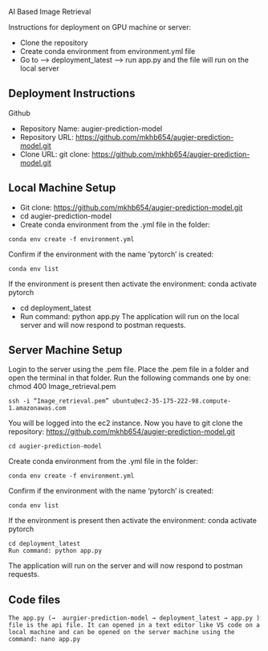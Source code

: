 AI Based Image Retrieval

Instructions for deployment on GPU machine or server:
- Clone the repository
- Create conda environment from environment.yml file
- Go to --> deployment_latest --> run app.py and the file will run on the local server


## Deployment Instructions
Github
- Repository Name: augier-prediction-model
- Repository URL: https://github.com/mkhb654/augier-prediction-model.git 
- Clone URL: git clone: https://github.com/mkhb654/augier-prediction-model.git 
## Local Machine Setup
- Git clone: https://github.com/mkhb654/augier-prediction-model.git 
- cd augier-prediction-model
- Create conda environment from the .yml file in the folder: 
```
conda env create -f environment.yml 
```
Confirm if the environment with the name ‘pytorch’ is created: 
```
conda env list
```
If the environment is present then activate the environment: conda activate pytorch
* cd deployment_latest
* Run command: python app.py 
The application will run on the local server and will now respond to postman requests. 
## Server Machine Setup
Login to the server using the .pem file. Place the .pem file in a folder and open the terminal in that folder. Run the following commands one by one: 
chmod 400 Image_retrieval.pem
```
ssh -i “Image_retrieval.pem” ubuntu@ec2-35-175-222-98.compute-1.amazonawas.com 
```
You will be logged into the ec2 instance. Now you have to git clone the repository: https://github.com/mkhb654/augier-prediction-model.git 
```
cd augier-prediction-model
```
Create conda environment from the .yml file in the folder: 
```
conda env create -f environment.yml 
```
Confirm if the environment with the name ‘pytorch’ is created: 
```
conda env list
```
If the environment is present then activate the environment: conda activate pytorch
```
cd deployment_latest
Run command: python app.py
``` 
The application will run on the server and will now respond to postman requests. 
##  Code files
```
The app.py (→  aurgier-prediction-model → deployment_latest → app.py ) file is the api file. It can opened in a text editor like VS code on a local machine and can be opened on the server machine using the command: nano app.py
``` 







